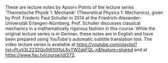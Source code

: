 These are lecture notes by Apoorv Potnis of the lecture series 'Theoretische Physik 1: Mechanik' (Theoretical Physics 1: Mechanics), given by Prof. Frederic Paul Schuller in 2014 at the Friedrich-Alexander-Universität Erlangen-Nürnberg. Prof. Schuller discusses classical mechanics in a mathematically rigorous fashion in this course. While the original lecture series is in German, these notes are in English and have been prepared using YouTube's automatic subtitle translation tool. The video lecture series is available at https://youtube.com/playlist?list=PLyIi3L2232Qo5t61tXfoL6vTW2akFQL-n&feature=shared and at https://www.fau.tv/course/id/272.
